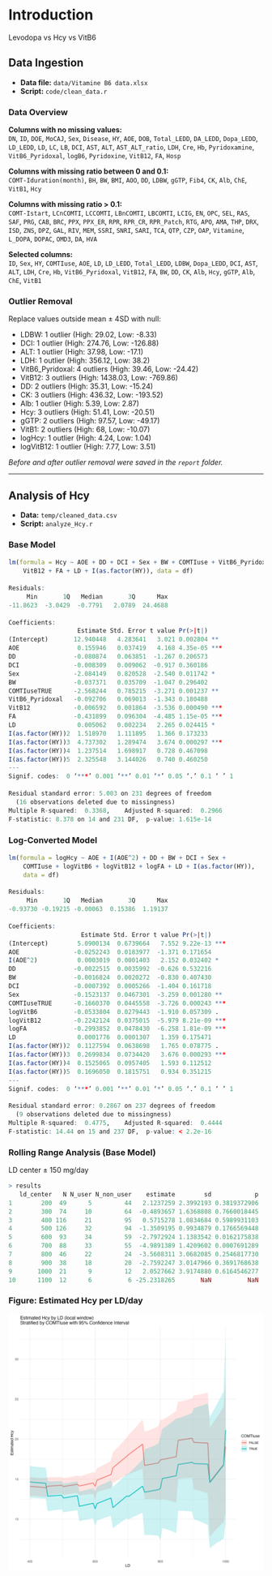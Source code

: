 # Introduction
Levodopa vs Hcy vs VitB6

## Data Ingestion

- **Data file:** `data/Vitamine B6 data.xlsx`
- **Script:** `code/clean_data.r`

### Data Overview

**Columns with no missing values:**  
`DN`, `ID`, `DOE`, `MoCAJ`, `Sex`, `Disease`, `HY`, `AOE`, `DOB`, `Total_LEDD`, `DA_LEDD`, `Dopa_LEDD`, `LD_LEDD`, `LD`, `LC`, `LB`, `DCI`, `AST`, `ALT`, `AST_ALT_ratio`, `LDH`, `Cre`, `Hb`, `Pyridoxamine`, `VitB6_Pyridoxal`, `logB6`, `Pyridoxine`, `VitB12`, `FA`, `Hosp`

**Columns with missing ratio between 0 and 0.1:**  
`COMT-Iduration(month)`, `BH`, `BW`, `BMI`, `AOO`, `DD`, `LDBW`, `gGTP`, `Fib4`, `CK`, `Alb`, `ChE`, `VitB1`, `Hcy`

**Columns with missing ratio > 0.1:**  
`COMT-Istart`, `LCnCOMTI`, `LCCOMTI`, `LBnCOMTI`, `LBCOMTI`, `LCIG`, `EN`, `OPC`, `SEL`, `RAS`, `SAF`, `PRG`, `CAB`, `BRC`, `PPX`, `PPX_ER`, `RPR`, `RPR_CR`, `RPR_Patch`, `RTG`, `APO`, `AMA`, `THP`, `DRX`, `ISD`, `ZNS`, `DPZ`, `GAL`, `RIV`, `MEM`, `SSRI`, `SNRI`, `SARI`, `TCA`, `QTP`, `CZP`, `OAP`, `Vitamine`, `L_DOPA`, `DOPAC`, `OMD3`, `DA`, `HVA`

**Selected columns:**  
`ID`, `Sex`, `HY`, `COMTIuse`, `AOE`, `LD`, `LD_LEDD`, `Total_LEDD`, `LDBW`, `Dopa_LEDD`, `DCI`, `AST`, `ALT`, `LDH`, `Cre`, `Hb`, `VitB6_Pyridoxal`, `VitB12`, `FA`, `BW`, `DD`, `CK`, `Alb`, `Hcy`, `gGTP`, `Alb`, `ChE`, `VitB1`

### Outlier Removal

Replace values outside mean ± 4SD with null:

- LDBW: 1 outlier (High: 29.02, Low: -8.33)
- DCI: 1 outlier (High: 274.76, Low: -126.88)
- ALT: 1 outlier (High: 37.98, Low: -17.1)
- LDH: 1 outlier (High: 356.12, Low: 38.2)
- VitB6_Pyridoxal: 4 outliers (High: 39.46, Low: -24.42)
- VitB12: 3 outliers (High: 1438.03, Low: -769.86)
- DD: 2 outliers (High: 35.31, Low: -15.24)
- CK: 3 outliers (High: 436.32, Low: -193.52)
- Alb: 1 outlier (High: 5.39, Low: 2.87)
- Hcy: 3 outliers (High: 51.41, Low: -20.51)
- gGTP: 2 outliers (High: 97.57, Low: -49.17)
- VitB1: 2 outliers (High: 68, Low: -10.07)
- logHcy: 1 outlier (High: 4.24, Low: 1.04)
- logVitB12: 1 outlier (High: 7.77, Low: 3.51)

_Before and after outlier removal were saved in the `report` folder._

---

## Analysis of Hcy

- **Data:** `temp/cleaned_data.csv`
- **Script:** `analyze_Hcy.r`

### Base Model

```r
lm(formula = Hcy ~ AOE + DD + DCI + Sex + BW + COMTIuse + VitB6_Pyridoxal + 
    VitB12 + FA + LD + I(as.factor(HY)), data = df)

Residuals:
     Min       1Q   Median       3Q      Max 
-11.8623  -3.0429  -0.7791   2.0789  24.4688 

Coefficients:
                   Estimate Std. Error t value Pr(>|t|)    
(Intercept)       12.940448   4.283641   3.021 0.002804 ** 
AOE                0.155946   0.037419   4.168 4.35e-05 ***
DD                -0.080874   0.063851  -1.267 0.206573    
DCI               -0.008309   0.009062  -0.917 0.360186    
Sex               -2.084149   0.820528  -2.540 0.011742 *  
BW                -0.037371   0.035709  -1.047 0.296402    
COMTIuseTRUE      -2.568244   0.785215  -3.271 0.001237 ** 
VitB6_Pyridoxal   -0.092706   0.069013  -1.343 0.180488    
VitB12            -0.006592   0.001864  -3.536 0.000490 ***
FA                -0.431899   0.096304  -4.485 1.15e-05 ***
LD                 0.005062   0.002234   2.265 0.024415 *  
I(as.factor(HY))2  1.518970   1.111895   1.366 0.173233    
I(as.factor(HY))3  4.737302   1.289474   3.674 0.000297 ***
I(as.factor(HY))4  1.237514   1.698917   0.728 0.467098    
I(as.factor(HY))5  2.325548   3.144026   0.740 0.460250    
---
Signif. codes:  0 ‘***’ 0.001 ‘**’ 0.01 ‘*’ 0.05 ‘.’ 0.1 ‘ ’ 1

Residual standard error: 5.003 on 231 degrees of freedom
  (16 observations deleted due to missingness)
Multiple R-squared:  0.3368,    Adjusted R-squared:  0.2966 
F-statistic: 8.378 on 14 and 231 DF,  p-value: 1.615e-14
```

### Log-Converted Model

```r
lm(formula = logHcy ~ AOE + I(AOE^2) + DD + BW + DCI + Sex + 
    COMTIuse + logVitB6 + logVitB12 + logFA + LD + I(as.factor(HY)), 
    data = df)

Residuals:
     Min       1Q   Median       3Q      Max 
-0.93730 -0.19215 -0.00063  0.15386  1.19137 

Coefficients:
                    Estimate Std. Error t value Pr(>|t|)    
(Intercept)        5.0900134  0.6739664   7.552 9.22e-13 ***
AOE               -0.0252243  0.0183977  -1.371 0.171654    
I(AOE^2)           0.0003019  0.0001403   2.152 0.032402 *  
DD                -0.0022515  0.0035992  -0.626 0.532216    
BW                -0.0016824  0.0020272  -0.830 0.407430    
DCI               -0.0007392  0.0005266  -1.404 0.161718    
Sex               -0.1523137  0.0467301  -3.259 0.001280 ** 
COMTIuseTRUE      -0.1660370  0.0445558  -3.726 0.000243 ***
logVitB6          -0.0533804  0.0279443  -1.910 0.057309 .  
logVitB12         -0.2242124  0.0375015  -5.979 8.21e-09 ***
logFA             -0.2993852  0.0478430  -6.258 1.81e-09 ***
LD                 0.0001776  0.0001307   1.359 0.175471    
I(as.factor(HY))2  0.1127594  0.0638698   1.765 0.078775 .  
I(as.factor(HY))3  0.2699834  0.0734420   3.676 0.000293 ***
I(as.factor(HY))4  0.1525065  0.0957405   1.593 0.112512    
I(as.factor(HY))5  0.1696050  0.1815751   0.934 0.351215    
---
Signif. codes:  0 ‘***’ 0.001 ‘**’ 0.01 ‘*’ 0.05 ‘.’ 0.1 ‘ ’ 1

Residual standard error: 0.2867 on 237 degrees of freedom
  (9 observations deleted due to missingness)
Multiple R-squared:  0.4775,    Adjusted R-squared:  0.4444 
F-statistic: 14.44 on 15 and 237 DF,  p-value: < 2.2e-16
```

### Rolling Range Analysis (Base Model)

LD center ± 150 mg/day

```r
> results
   ld_center   N N_user N_non_user    estimate        sd            p
1        200  49      5         44   2.1237259 2.3992193 0.3819372906
2        300  74     10         64  -0.4893657 1.6368808 0.7660018445
3        400 116     21         95   0.5715278 1.0834684 0.5989931103
4        500 126     32         94  -1.3509195 0.9934879 0.1766569448
5        600  93     34         59  -2.7972924 1.1383542 0.0162175838
6        700  88     33         55  -4.9891389 1.4209602 0.0007691289
7        800  46     22         24  -3.5608311 3.0682085 0.2546817730
8        900  38     18         20  -2.7592247 3.0147966 0.3691768638
9       1000  21      9         12   2.0527662 3.9174880 0.6164546277
10      1100  12      6          6 -25.2318265       NaN          NaN
```

### Figure: Estimated Hcy per LD/day

![Check the report folder if not shown](report/ld_hcy_local_estimate.jpg)
